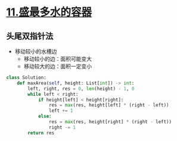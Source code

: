 # [11.盛最多水的容器](https://leetcode-cn.com/problems/container-with-most-water/)
## 头尾双指针法
+ 移动较小的水槽边
	+ 移动较小的边：面积可能变大
	+ 移动较大的边：面积一定变小
``` python
class Solution:
    def maxArea(self, height: List[int]) -> int:
        left, right, res = 0, len(height) - 1, 0
        while left < right:
            if height[left] < height[right]:
                res = max(res, height[left] * (right - left))
                left += 1
            else:
                res = max(res, height[right] * (right - left))
                right -= 1
        return res
```